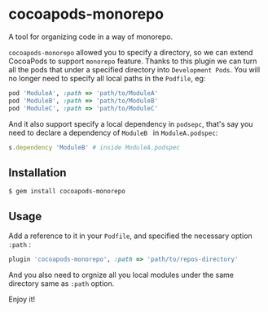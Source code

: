 # cocoapods-monorepo

A tool for organizing code in a way of monorepo.

`cocoapods-monorepo` allowed you to specify a directory, so we can extend CocoaPods to support `monorepo` feature. Thanks to this plugin we can turn all the pods that under a specified directory into `Development Pods`. You will no longer need to specify all local paths in the `Podfile`, eg:

```ruby
pod 'ModuleA', :path => 'path/to/ModuleA'
pod 'ModuleB', :path => 'path/to/ModuleB'
pod 'ModuleC', :path => 'path/to/ModuleC'
```

And it also support specify a local dependency in `podsepc`, that's say you need to declare a dependency of `ModuleB `  in `ModuleA.podspec`: 

```ruby
s.dependency 'ModuleB' # inside ModuleA.podspec
```

## Installation

    $ gem install cocoapods-monorepo

## Usage

Add a reference to it in your `Podfile`, and specified the necessary option `:path` : 

```ruby
plugin 'cocoapods-monorepo', :path => 'path/to/repos-directory'
```

And you also need to orgnize all you local modules under the same directory same as `:path` option.

Enjoy it!

